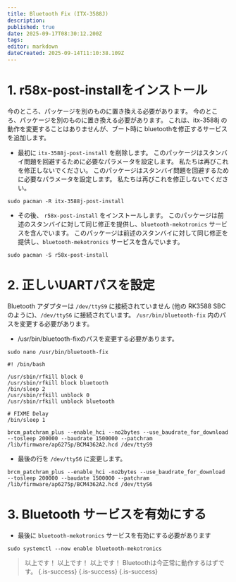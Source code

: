 ```yaml
---
title: Bluetooth Fix (ITX-3588J)
description:
published: true
date: 2025-09-17T08:30:12.200Z
tags:
editor: markdown
dateCreated: 2025-09-14T11:10:38.109Z
---
```


# 1. r58x-post-installをインストール

今のところ、パッケージを別のものに置き換える必要があります。 今のところ、パッケージを別のものに置き換える必要があります。 これは、itx-3588j の動作を変更することはありませんが、ブート時に bluetoothを修正するサービスを追加します。

- 最初に `itx-3588j-post-install` を削除します。 このパッケージはスタンバイ問題を回避するために必要なパラメータを設定します。 私たちは再びこれを修正しないでください。 このパッケージはスタンバイ問題を回避するために必要なパラメータを設定します。 私たちは再びこれを修正しないでください。

```
sudo pacman -R itx-3588j-post-install
```

- その後、 `r58x-post-install` をインストールします。 このパッケージは前述のスタンバイに対して同じ修正を提供し、`bluetooth-mekotronics` サービスを含んでいます。 このパッケージは前述のスタンバイに対して同じ修正を提供し、`bluetooth-mekotronics` サービスを含んでいます。

```
sudo pacman -S r58x-post-install
```

# 2. 正しいUARTパスを設定

Bluetooth アダプターは `/dev/ttyS9` に接続されていません (他の RK3588 SBC のように)、`/dev/ttyS6` に接続されています。 `/usr/bin/bluetooth-fix` 内のパスを変更する必要があります。

- /usr/bin/bluetooth-fixのパスを変更する必要があります。

```
sudo nano /usr/bin/bluetooth-fix
```

```
#! /bin/bash

/usr/sbin/rfkill block 0
/usr/sbin/rfkill block bluetooth
/bin/sleep 2
/usr/sbin/rfkill unblock 0
/usr/sbin/rfkill unblock bluetooth

# FIXME Delay
/bin/sleep 1

brcm_patchram_plus --enable_hci --no2bytes --use_baudrate_for_download --tosleep 200000 --baudrate 1500000 --patchram /lib/firmware/ap6275p/BCM4362A2.hcd /dev/ttyS9
```

- 最後の行を `/dev/ttyS6` に変更します。

```
brcm_patchram_plus --enable_hci -no2bytes --use_baudrate_for_download --tosleep 200000 --baudate 1500000 --patchram /lib/firmware/ap6275p/BCM4362A2.hcd /dev/ttyS6
```

# 3. Bluetooth サービスを有効にする

- 最後に `bluetooth-mekotronics` サービスを有効にする必要があります

```
sudo systemctl --now enable bluetooth-mekotronics
```

> 以上です！ 以上です！ 以上です！ Bluetoothは今正常に動作するはずです。
> {.is-success}
> {.is-success}
> {.is-success}
